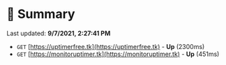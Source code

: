 # 📖 Summary
Last updated: **9/7/2021, 2:27:41 PM**

- `GET` [https://uptimerfree.tk](https://uptimerfree.tk) - **Up** (2300ms)
- `GET` [https://monitoruptimer.tk](https://monitoruptimer.tk) - **Up** (451ms)
